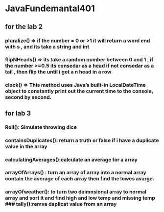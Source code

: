 # JavaFundemantal401

## for the lab 2
### pluralize() => if the number = 0 or >1 it will return a word end with s , and its take a string and int

### flipNHeads() => its take a random number between 0 and 1 , if the number >=0.5 its consedar as a head if not consedar as a tail , then flip the until i got a n head in a row

### clock() => This method uses Java’s built-in LocalDateTime object to constantly print out the current time to the console, second by second.

## for lab 3
### Roll(): Simulate throwing dice
### containsDuplicates(): return a truth or false if i have a duplicate value in the array
### calculatingAverages():calculate an average for a array
### arrayOfArrays() : turn an array of array into a normal array contain the average of each array then find the lowes avarge.
### arrayOfweather(): to turn two daimnsional array to normal array and sort it and find high and low temp and missing temp ### tally():remve daplicat value from an array
